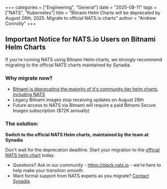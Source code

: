 +++
categories = ["Engineering", "General"]
date = "2025-08-11"
tags = ["NATS", "Kubernetes"]
title = "Bitnami Helm Charts will be deprecated by August 28th, 2025. Migrate to official NATS.io charts"
author = "Andrew Connolly"
+++

## Important Notice for NATS.io Users on Bitnami Helm Charts

If you're running NATS using Bitnami Helm charts, we strongly recommend migrating to the official NATS charts maintained by Synadia.

### Why migrate now?
- [Bitnami is deprecating the majority of it's community tier helm charts, including NATS](https://github.com/bitnami/charts/issues/35164)
- Legacy Bitnami images stop receiving updates on August 28th
- Future access to NATS via Bitnami will require a paid Bitnami Secure Images subscription ($72K annually)

### The solution:

**Switch to the official NATS Helm charts, maintained by the team at Synadia**

Don't wait for the deprecation deadline. Start your migration to the [official NATS helm chart](https://github.com/nats-io/k8s?tab=readme-ov-file#getting-started-with-nats-using-helm) today.

* Questions? Ask in our community - https://slack.nats.io - we're here to help make your transition smooth.
* Want formal support from NATS experts as you migrate? [Contact Synadia](https://www.synadia.com/contact).
